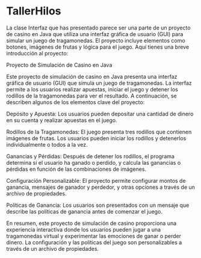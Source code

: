 # TallerHilos

La clase Interfaz que has presentado parece ser una parte de un proyecto de casino en Java que utiliza una interfaz gráfica de usuario (GUI) para simular un juego de tragamonedas. El proyecto incluye elementos como botones, imágenes de frutas y lógica para el juego. Aquí tienes una breve introducción al proyecto:

Proyecto de Simulación de Casino en Java

Este proyecto de simulación de casino en Java presenta una interfaz gráfica de usuario (GUI) que simula un juego de tragamonedas. La interfaz permite a los usuarios realizar apuestas, iniciar el juego y detener los rodillos de la tragamonedas para ver el resultado. A continuación, se describen algunos de los elementos clave del proyecto:

Depósito y Apuesta: Los usuarios pueden depositar una cantidad de dinero en su cuenta y realizar apuestas en el juego.

Rodillos de la Tragamonedas: El juego presenta tres rodillos que contienen imágenes de frutas. Los usuarios pueden iniciar los rodillos y detenerlos individualmente o todos a la vez.

Ganancias y Pérdidas: Después de detener los rodillos, el programa determina si el usuario ha ganado o perdido, y calcula las ganancias o pérdidas en función de las combinaciones de imágenes.

Configuración Personalizable: El proyecto permite configurar montos de ganancia, mensajes de ganador y perdedor, y otras opciones a través de un archivo de propiedades.

Políticas de Ganancia: Los usuarios son presentados con un mensaje que describe las políticas de ganancia antes de comenzar el juego.

En resumen, este proyecto de simulación de casino proporciona una experiencia interactiva donde los usuarios pueden jugar a una tragamonedas virtual y experimentar las emociones de ganar o perder dinero. La configuración y las políticas del juego son personalizables a través de un archivo de propiedades.





